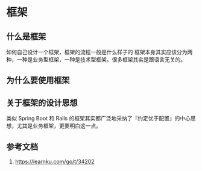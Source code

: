 # 框架
## 什么是框架
如何自己设计一个框架，框架的流程一般是什么样子的
框架本身其实应该分为两种，一种是业务型框架，一种是技术型框架。很多框架其实是跟语言无关的。

## 为什么要使用框架

## 关于框架的设计思想
类似 Spring Boot 和 Rails 的框架其实都广泛地采纳了『约定优于配置』的中心思想，尤其是业务框架，更要明白这一点。


## 参考文档
1. <https://learnku.com/go/t/34202>




